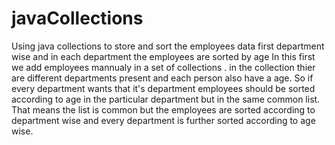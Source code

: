 # javaCollections
Using java collections to store and sort the employees data first department wise  and in each department the employees are sorted by age 
 In this first we add employees mannualy in a set of collections . in the collection thier are different departments present and each person also have a age. 
 So if every department wants that it's department employees should be sorted according to age in the particular department but in the same common list.
 That means the list is common but the employees are sorted according to department wise and every department is further sorted according to age wise.
